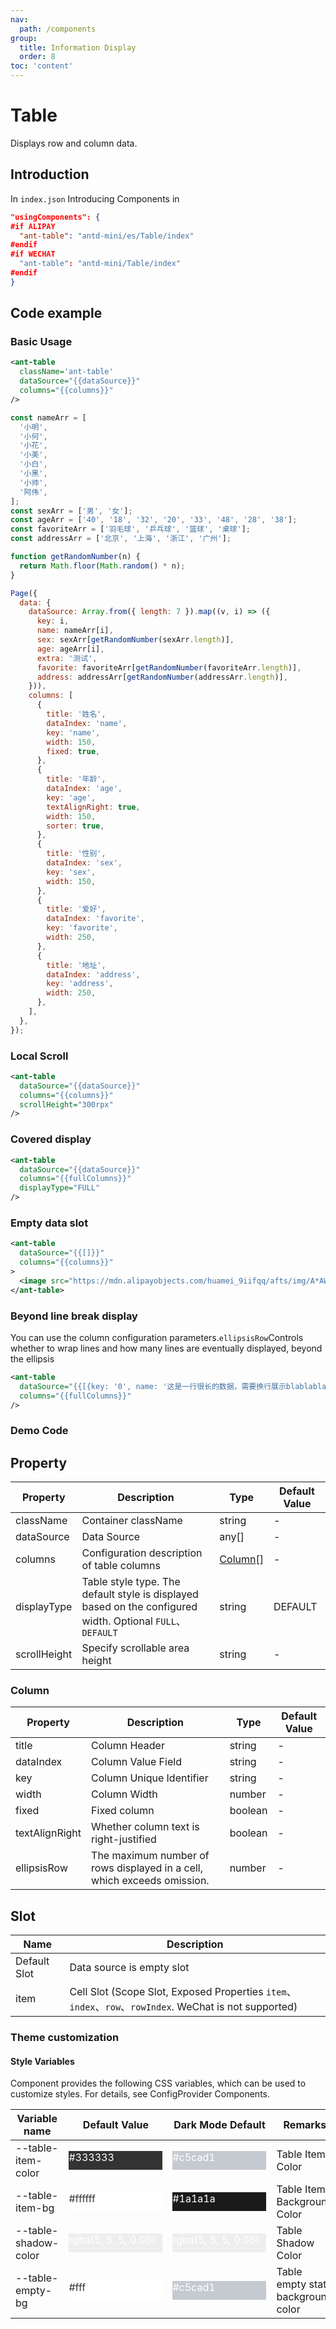 ```yaml
---
nav:
  path: /components
group:
  title: Information Display
  order: 8
toc: 'content'
---
```


# Table

Displays row and column data.

## Introduction

In `index.json` Introducing Components in

```json
"usingComponents": {
#if ALIPAY
  "ant-table": "antd-mini/es/Table/index"
#endif
#if WECHAT
  "ant-table": "antd-mini/Table/index"
#endif
}
```

## Code example

### Basic Usage

```xml
<ant-table
  className='ant-table'
  dataSource="{{dataSource}}"
  columns="{{columns}}"
/>
```

```js
const nameArr = [
  '小明',
  '小何',
  '小花',
  '小美',
  '小白',
  '小黑',
  '小帅',
  '阿伟',
];
const sexArr = ['男', '女'];
const ageArr = ['40', '18', '32', '20', '33', '48', '28', '38'];
const favoriteArr = ['羽毛球', '乒乓球', '篮球', '桌球'];
const addressArr = ['北京', '上海', '浙江', '广州'];

function getRandomNumber(n) {
  return Math.floor(Math.random() * n);
}

Page({
  data: {
    dataSource: Array.from({ length: 7 }).map((v, i) => ({
      key: i,
      name: nameArr[i],
      sex: sexArr[getRandomNumber(sexArr.length)],
      age: ageArr[i],
      extra: '测试',
      favorite: favoriteArr[getRandomNumber(favoriteArr.length)],
      address: addressArr[getRandomNumber(addressArr.length)],
    })),
    columns: [
      {
        title: '姓名',
        dataIndex: 'name',
        key: 'name',
        width: 150,
        fixed: true,
      },
      {
        title: '年龄',
        dataIndex: 'age',
        key: 'age',
        textAlignRight: true,
        width: 150,
        sorter: true,
      },
      {
        title: '性别',
        dataIndex: 'sex',
        key: 'sex',
        width: 150,
      },
      {
        title: '爱好',
        dataIndex: 'favorite',
        key: 'favorite',
        width: 250,
      },
      {
        title: '地址',
        dataIndex: 'address',
        key: 'address',
        width: 250,
      },
    ],
  },
});
```

### Local Scroll

```xml
<ant-table
  dataSource="{{dataSource}}"
  columns="{{columns}}"
  scrollHeight="300rpx"
/>
```

### Covered display

```xml
<ant-table
  dataSource="{{dataSource}}"
  columns="{{fullColumns}}"
  displayType="FULL"
/>
```

### Empty data slot

```xml
<ant-table
  dataSource="{{[]}}"
  columns="{{columns}}"
>
  <image src="https://mdn.alipayobjects.com/huamei_9iifqq/afts/img/A*AWeXQYuIODwAAAAAAAAAAAAADjWYAQ/original" />
</ant-table>
```

### Beyond line break display
You can use the column configuration parameters.```ellipsisRow```Controls whether to wrap lines and how many lines are eventually displayed, beyond the ellipsis

```xml
<ant-table 
  dataSource="{{[{key: '0', name: '这是一行很长的数据，需要换行展示blablablabla', age: 18, sex: '男', address: '成都'}]}}" 
  columns="{{fullColumns}}"
/>
```

### Demo Code

<code src="../../demo/pages/Table/index"></code>

## Property

| Property         | Description                                                                   | Type                | Default Value  |
| ------------ | ---------------------------------------------------------------------- | ------------------- | ------- |
| className    | Container className                                                         | string              | -       |
| dataSource   | Data Source                                                                 | any[]               | -       |
| columns      | Configuration description of table columns                                                       | [Column](#column)[] | -       |
| displayType  | Table style type. The default style is displayed based on the configured width. Optional `FULL`、`DEFAULT` | string              | DEFAULT |
| scrollHeight | Specify scrollable area height                                                     | string              | -       |

### Column

| Property           | Description                         | Type    | Default Value |
| -------------- | ---------------------------- | ------- | ------ |
| title          | Column Header                       | string  | -      |
| dataIndex      | Column Value Field                   | string  | -      |
| key            | Column Unique Identifier                   | string  | -      |
| width          | Column Width                       | number  | -      |
| fixed          | Fixed column                   | boolean | -      |
| textAlignRight | Whether column text is right-justified             | boolean | -      |
| ellipsisRow    | The maximum number of rows displayed in a cell, which exceeds omission. | number  | -      |


## Slot

| Name     | Description                                                                                    |
| -------- | --------------------------------------------------------------------------------------- |
| Default Slot | Data source is empty slot                                                                          |
| item     | Cell Slot (Scope Slot, Exposed Properties `item`、`index`、`row`、`rowIndex`. WeChat is not supported) |

### Theme customization

#### Style Variables

Component provides the following CSS variables, which can be used to customize styles. For details, see ConfigProvider Components.

| Variable name               | Default Value                                                                                                                    | Dark Mode Default                                                                                                            | Remarks               |
| -------------------- | ------------------------------------------------------------------------------------------------------------------------- | ------------------------------------------------------------------------------------------------------------------------- | ------------------ |
| --table-item-color   | <div style="width: 150px; height: 30px; background-color: #333333; color: #ffffff;">#333333</div>                         | <div style="width: 150px; height: 30px; background-color: #c5cad1; color: #ffffff;">#c5cad1</div>                         | Table Item Color           |
| --table-item-bg      | <div style="width: 150px; height: 30px; background-color: #ffffff; color: #333333;">#ffffff</div>                         | <div style="width: 150px; height: 30px; background-color: #1a1a1a; color: #ffffff;">#1a1a1a</div>                         | Table Item Background Color       |
| --table-shadow-color | <div style="width: 150px; height: 30px; background-color: rgba(5, 5, 5, 0.06); color: #ffffff;">rgba(5, 5, 5, 0.06)</div> | <div style="width: 150px; height: 30px; background-color: rgba(5, 5, 5, 0.06); color: #ffffff;">rgba(5, 5, 5, 0.06)</div> | Table Shadow Color       |
| --table-empty-bg     | <div style="width: 150px; height: 30px; background-color: #fff; color: #333333;">#fff</div>                               | <div style="width: 150px; height: 30px; background-color: #c5cad1; color: #ffffff;">#c5cad1</div>                         | Table empty state background color |
